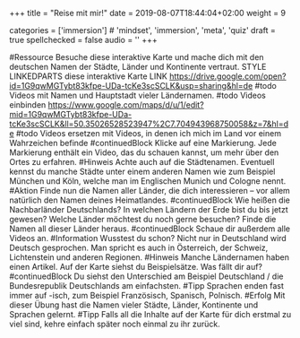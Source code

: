 +++
title = "Reise mit mir!"
date =  2019-08-07T18:44:04+02:00
weight = 9

categories = ['immersion'] # 'mindset', 'immersion', 'meta', 'quiz'
draft = true
spellchecked = false
audio = ''
+++

#Ressource Besuche diese interaktive Karte und mache dich mit den deutschen Namen der Städte, Länder und Kontinente vertraut. STYLE LINKEDPARTS diese interaktive Karte LINK https://drive.google.com/open?id=1G9qwMGTybt83kfpe-UDa-tcKe3scSCLK&usp=sharing&hl=de
#todo Videos mit Namen und Hauptstadt vieler Ländernamen.
#todo Videos einbinden https://www.google.com/maps/d/u/1/edit?mid=1G9qwMGTybt83kfpe-UDa-tcKe3scSCLK&ll=50.35026528523947%2C7.704943968750058&z=7&hl=de
#todo Videos ersetzen mit Videos, in denen ich mich im Land vor einem Wahrzeichen befinde
#continuedBlock Klicke auf eine Markierung. Jede Markierung enthält ein Video, das du schauen kannst, um mehr über den Ortes zu erfahren.
#Hinweis Achte auch auf die Städtenamen. Eventuell kennst du manche Städte unter einem anderen Namen wie zum Beispiel München und Köln, welche man im Englischen Munich und Cologne nennt.
#Aktion Finde nun die Namen aller Länder, die dich interessieren – vor allem natürlich den Namen deines Heimatlandes.
#continuedBlock Wie heißen die Nachbarländer Deutschlands? In welchen Ländern der Erde bist du bis jetzt gewesen? Welche Länder möchtest du noch gerne besuchen? Finde die Namen all dieser Länder heraus.
#continuedBlock Schaue dir außerdem alle Videos an.
#Information Wusstest du schon? Nicht nur in Deutschland wird Deutsch gesprochen. Man spricht es auch in Österreich, der Schweiz, Lichtenstein und anderen Regionen.
#Hinweis Manche Ländernamen haben einen Artikel. Auf der Karte siehst du Beispielsätze. Was fällt dir auf?
#continuedBlock Du siehst den Unterschied am Beispiel Deutschland / die Bundesrepublik Deutschlands am einfachsten.
#Tipp Sprachen enden fast immer auf -isch, zum Beispiel Französisch, Spanisch, Polnisch.
#Erfolg Mit dieser Übung hast die Namen vieler Städte, Länder, Kontinente und Sprachen gelernt.
#Tipp Falls all die Inhalte auf der Karte für dich erstmal zu viel sind, kehre einfach später noch einmal zu ihr zurück.